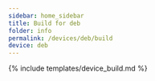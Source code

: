 ```yaml
---
sidebar: home_sidebar
title: Build for deb
folder: info
permalink: /devices/deb/build
device: deb
---
```

{% include templates/device_build.md %}
